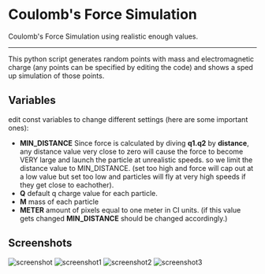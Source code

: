 # Coulomb's Force Simulation
Coulomb's Force Simulation using realistic enough values.
___
This python script generates random points with mass and electromagnetic charge (any points can be specified by editing the code) and shows a sped up simulation of those points.

## Variables
edit const variables to change different settings (here are some important ones):
- ****MIN_DISTANCE**** Since force is calculated by diving **q1.q2** by **distance**, any distance value very close to zero will cause the force to become VERY large and launch the particle at unrealistic speeds. so we limit the distance value to MIN_DISTANCE. (set too high and force will cap out at a low value but set too low and particles will fly at very high speeds if they get close to eachother).
- ****Q**** default q charge value for each particle.
- ****M**** mass of each particle
- ****METER**** amount of pixels equal to one meter in CI units. (if this value gets changed ****MIN_DISTANCE**** should be changed accordingly.)

## Screenshots
![screenshot](https://github.com/0xIrakli/Coulombs-Force-Simulation/blob/master/screenshots/screenshot.jpg)
![screenshot1](https://github.com/0xIrakli/Coulombs-Force-Simulation/blob/master/screenshots/screenshot1.jpg)
![screenshot2](https://github.com/0xIrakli/Coulombs-Force-Simulation/blob/master/screenshots/screenshot2.jpg)
![screenshot3](https://github.com/0xIrakli/Coulombs-Force-Simulation/blob/master/screenshots/screenshot3.jpg)
